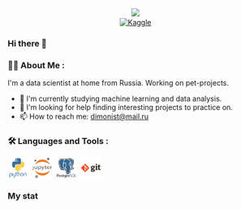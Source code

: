 <div id="header" align="center"> 
  <img src="https://media.giphy.com/media/2IudUHdI075HL02Pkk/giphy.gif" width="100"/>
  </a>
</div>
<div id="badges" align="center">
 <a href="https://www.kaggle.com/dmitriyvishnyakov">
  <img src="https://img.shields.io/badge/Kaggle-blue?logo=Kaggle&logoColor=white" alt="Kaggle"/>
 </a> 
</div>

### Hi there 👋
### :man_technologist: About Me : 
I'm a data scientist at home from Russia. Working on pet-projects.
- 🌱 I'm currently studying machine learning and data analysis.
- 🤔 I'm looking for help finding interesting projects to practice on.
- 📫 How to reach me: dimonist@mail.ru

### :hammer_and_wrench: Languages and Tools : 
<div>
  <img src="https://raw.githubusercontent.com/devicons/devicon/1119b9f84c0290e0f0b38982099a2bd027a48bf1/icons/python/python-original-wordmark.svg" title="Python" alt="Python" width="40" height="40"/>&nbsp;
  <img src="https://raw.githubusercontent.com/devicons/devicon/1119b9f84c0290e0f0b38982099a2bd027a48bf1/icons/jupyter/jupyter-original-wordmark.svg" title="jupyter" alt="jupyter" width="40" height="40"/>&nbsp;
  <img src="https://raw.githubusercontent.com/devicons/devicon/1119b9f84c0290e0f0b38982099a2bd027a48bf1/icons/postgresql/postgresql-original-wordmark.svg" title="postgresql" alt="postgresql" width="40" height="40"/>&nbsp;
  <img src="https://raw.githubusercontent.com/devicons/devicon/1119b9f84c0290e0f0b38982099a2bd027a48bf1/icons/git/git-original-wordmark.svg" title="git" alt="git" width="40" height="40"/>&nbsp;
</div>

### My stat

<div id="stat" align="center">
    <img src="https://github-profile-summary-cards.vercel.app/api/cards/profile-details?DmitriyVish=vn7n24fzkq&theme=github_dark" alt=""/>
    <img src="https://github-profile-summary-cards.vercel.app/api/cards/most-commit-language?DmitriyVish=vn7n24fzkq&theme=github_dark" alt=""/>
     <img src="https://github-profile-summary-cards.vercel.app/api/cards/stats?DmitriyVish=vn7n24fzkq&theme=github_dark" alt=""/>
</div>
  
